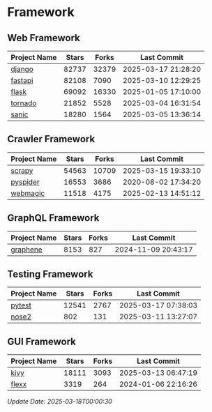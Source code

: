 # Framework

## Web Framework
| Project Name | Stars | Forks | Last Commit |
| ------------ | ----- | ----- | ----------- |
| [django](https://github.com/django/django) | 82737 | 32379 | 2025-03-17 21:28:20 |
| [fastapi](https://github.com/fastapi/fastapi) | 82108 | 7090 | 2025-03-10 12:29:25 |
| [flask](https://github.com/pallets/flask) | 69092 | 16330 | 2025-01-05 17:10:00 |
| [tornado](https://github.com/tornadoweb/tornado) | 21852 | 5528 | 2025-03-04 16:31:54 |
| [sanic](https://github.com/sanic-org/sanic) | 18280 | 1564 | 2025-03-05 13:36:14 |

## Crawler Framework
| Project Name | Stars | Forks | Last Commit |
| ------------ | ----- | ----- | ----------- |
| [scrapy](https://github.com/scrapy/scrapy) | 54563 | 10709 | 2025-03-15 19:33:10 |
| [pyspider](https://github.com/binux/pyspider) | 16553 | 3686 | 2020-08-02 17:34:20 |
| [webmagic](https://github.com/code4craft/webmagic) | 11518 | 4175 | 2025-02-13 14:51:12 |

## GraphQL Framework
| Project Name | Stars | Forks | Last Commit |
| ------------ | ----- | ----- | ----------- |
| [graphene](https://github.com/graphql-python/graphene) | 8153 | 827 | 2024-11-09 20:43:17 |

## Testing Framework
| Project Name | Stars | Forks | Last Commit |
| ------------ | ----- | ----- | ----------- |
| [pytest](https://github.com/pytest-dev/pytest) | 12541 | 2767 | 2025-03-17 07:38:03 |
| [nose2](https://github.com/nose-devs/nose2) | 802 | 131 | 2025-03-11 13:27:07 |

## GUI Framework
| Project Name | Stars | Forks | Last Commit |
| ------------ | ----- | ----- | ----------- |
| [kivy](https://github.com/kivy/kivy) | 18111 | 3093 | 2025-03-13 06:47:19 |
| [flexx](https://github.com/flexxui/flexx) | 3319 | 264 | 2024-01-06 22:16:26 |

*Update Date: 2025-03-18T00:00:30*